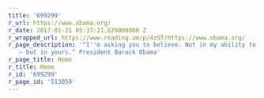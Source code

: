 ```yaml
---
title: '699299'
r_url: https://www.obama.org/
r_date: 2017-01-21 05:37:21.629000000 Z
r_wrapped_url: https://www.reading.am/p/4zST/https://www.obama.org/
r_page_description: '"I''m asking you to believe. Not in my ability to create change
   — but in yours." President Barack Obama'
r_page_title: Home
r_title: Home
r_id: '699299'
r_page_id: '513059'
---
```


